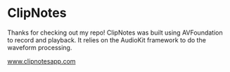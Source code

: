 # ClipNotes

Thanks for checking out my repo!  ClipNotes was built using AVFoundation to record and playback.  It relies on the AudioKit framework to do the waveform processing. 

www.clipnotesapp.com

[image]: https://static1.squarespace.com/static/5ab12f047c9327014addaf82/t/5ab1581f70a6ad4c8af7dab6/1521571878203/phones.png?format=1500w


